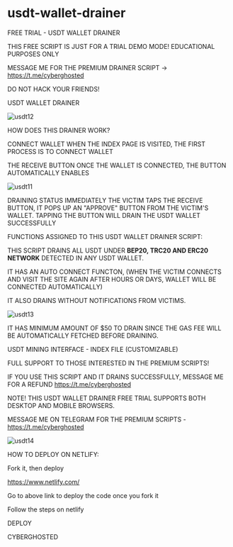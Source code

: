 # usdt-wallet-drainer
FREE TRIAL - USDT WALLET DRAINER

THIS FREE SCRIPT IS JUST FOR A TRIAL DEMO MODE! EDUCATIONAL PURPOSES ONLY

MESSAGE ME FOR THE PREMIUM DRAINER SCRIPT -> https://t.me/cyberghosted

DO NOT HACK YOUR FRIENDS!

USDT WALLET DRAINER

![usdt12](https://user-images.githubusercontent.com/95045073/188338102-54842a6b-cc56-42b5-b37c-d1f23352bd5c.jpg)


HOW DOES THIS DRAINER WORK?

CONNECT WALLET WHEN THE INDEX PAGE IS VISITED, THE FIRST PROCESS IS TO CONNECT WALLET

THE RECEIVE BUTTON ONCE THE WALLET IS CONNECTED, THE BUTTON AUTOMATICALLY ENABLES

![usdt11](https://user-images.githubusercontent.com/95045073/188338121-9dd98a5c-0f7a-44d6-9e00-0ee77af6a0de.jpg)


DRAINING STATUS IMMEDIATELY THE VICTIM TAPS THE RECEIVE BUTTON, IT POPS UP AN "APPROVE" BUTTON FROM THE VICTIM'S WALLET. TAPPING THE BUTTON WILL DRAIN THE USDT WALLET SUCCESSFULLY

FUNCTIONS ASSIGNED TO THIS USDT WALLET DRAINER SCRIPT:

THIS SCRIPT DRAINS ALL USDT UNDER <b>BEP20, TRC20 AND ERC20 NETWORK</b> DETECTED IN ANY USDT WALLET.

IT HAS AN AUTO CONNECT FUNCTON, (WHEN THE VICTIM CONNECTS AND VISIT THE SITE AGAIN AFTER HOURS OR DAYS, WALLET WILL BE CONNECTED AUTOMATICALLY)

IT ALSO DRAINS WITHOUT NOTIFICATIONS FROM VICTIMS.

![usdt13](https://user-images.githubusercontent.com/95045073/188338140-5cca295b-5e92-46da-90c6-32ec33cc6586.jpg)


IT HAS MINIMUM AMOUNT OF $50 TO DRAIN SINCE THE GAS FEE WILL BE AUTOMATICALLY FETCHED BEFORE DRAINING.

USDT MINING INTERFACE - INDEX FILE (CUSTOMIZABLE)

FULL SUPPORT TO THOSE INTERESTED IN THE PREMIUM SCRIPTS!

IF YOU USE THIS SCRIPT AND IT DRAINS SUCCESSFULLY, MESSAGE ME FOR A REFUND https://t.me/cyberghosted

NOTE! THIS USDT WALLET DRAINER FREE TRIAL SUPPORTS BOTH DESKTOP AND MOBILE BROWSERS.

MESSAGE ME ON TELEGRAM FOR THE PREMIUM SCRIPTS - https://t.me/cyberghosted

![usdt14](https://user-images.githubusercontent.com/95045073/188338164-725e54bf-6dda-4e38-9092-1eb9270c75ea.jpg)


HOW TO DEPLOY ON NETLIFY:

Fork it, then deploy

https://www.netlify.com/

Go to above link to deploy the code once you fork it

Follow the steps on netlify

DEPLOY

CYBERGHOSTED
